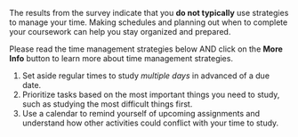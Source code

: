 The results from the survey indicate that you **do not typically** use strategies to manage your time. Making schedules and planning out when to complete your coursework can help you stay organized and prepared.  

Please read the time management strategies below AND click on the **More Info** button to learn more about time management strategies. 

1.	Set aside regular times to study *multiple days* in advanced of a due date.
2.	Prioritize tasks based on the most important things you need to study, such as studying the most difficult things first. 
3.	Use a calendar to remind yourself of upcoming assignments and understand how other activities could conflict with your time to study.
